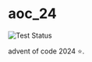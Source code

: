 # aoc_24

![Test Status](https://github.com/evanschaba/aoc_24/actions/workflows/rust.yml/badge.svg)

advent of code 2024 ⭐️. 
